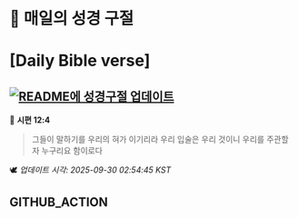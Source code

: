 # 🙏 매일의 성경 구절
# [Daily Bible verse]
## [![README에 성경구절 업데이트](https://github.com/DONGSUKA/first_test/actions/workflows/update-readme-bible.yml/badge.svg)](https://github.com/DONGSUKA/first_test/actions/workflows/update-readme-bible.yml)
<!-- START_BIBLE_VERSE -->
📖 **시편 12:4**
> 그들이 말하기를 우리의 혀가 이기리라 우리 입술은 우리 것이니 우리를 주관할 자 누구리요 함이로다

🕊️ _업데이트 시각: 2025-09-30 02:54:45 KST_
  <!-- END_BIBLE_VERSE -->
## GITHUB_ACTION
